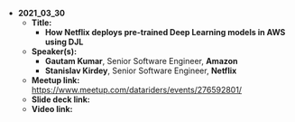 - **2021_03_30**
  - **Title:**
    - **How Netflix deploys pre-trained Deep Learning models in AWS using DJL**
  - **Speaker(s):**
    - **Gautam Kumar**, Senior Software Engineer, **Amazon**
    - **Stanislav Kirdey**, Senior Software Engineer, **Netflix**
  - **Meetup link:**  https://www.meetup.com/datariders/events/276592801/
  - **Slide deck link:** 
  - **Video link:**  

